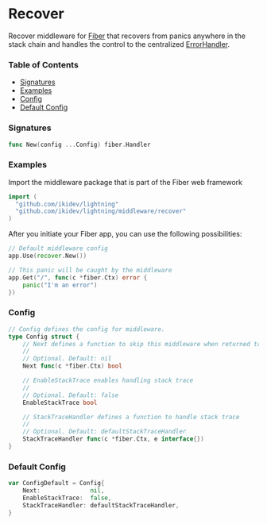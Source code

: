 # Recover
Recover middleware for [Fiber](https://github.com/gofiber/fiber) that recovers from panics anywhere in the stack chain and handles the control to the centralized [ErrorHandler](https://docs.gofiber.io/error-handling).

### Table of Contents
- [Signatures](#signatures)
- [Examples](#examples)
- [Config](#config)
- [Default Config](#default-config)


### Signatures
```go
func New(config ...Config) fiber.Handler
```

### Examples
Import the middleware package that is part of the Fiber web framework
```go
import (
  "github.com/ikidev/lightning"
  "github.com/ikidev/lightning/middleware/recover"
)
```

After you initiate your Fiber app, you can use the following possibilities:
```go
// Default middleware config
app.Use(recover.New())

// This panic will be caught by the middleware
app.Get("/", func(c *fiber.Ctx) error {
	panic("I'm an error")
})
```

### Config
```go
// Config defines the config for middleware.
type Config struct {
	// Next defines a function to skip this middleware when returned true.
	//
	// Optional. Default: nil
	Next func(c *fiber.Ctx) bool

	// EnableStackTrace enables handling stack trace
	//
	// Optional. Default: false
	EnableStackTrace bool

	// StackTraceHandler defines a function to handle stack trace
	//
	// Optional. Default: defaultStackTraceHandler
	StackTraceHandler func(c *fiber.Ctx, e interface{})
}
```

### Default Config
```go
var ConfigDefault = Config{
	Next:              nil,
	EnableStackTrace:  false,
	StackTraceHandler: defaultStackTraceHandler,
}
```
